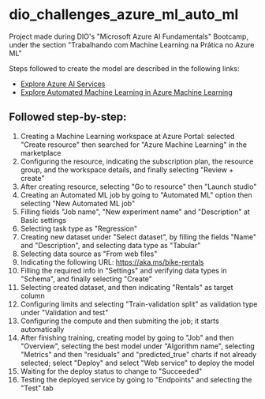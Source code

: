 # dio_challenges_azure_ml_auto_ml
Project made during DIO's "Microsoft Azure AI Fundamentals" Bootcamp, under the section "Trabalhando com Machine Learning na Prática no Azure ML"

Steps followed to create the model are described in the following links:

- [Explore Azure AI Services](https://microsoftlearning.github.io/mslearn-ai-fundamentals/Instructions/Labs/02-content-safety.html)
- [Explore Automated Machine Learning in Azure Machine Learning](https://microsoftlearning.github.io/mslearn-ai-fundamentals/Instructions/Labs/01-machine-learning.html)

## Followed step-by-step:

1. Creating a Machine Learning workspace at Azure Portal: selected "Create resource" then searched for "Azure Machine Learning" in the marketplace
2. Configuring the resource, indicating the subscription plan, the resource group, and the workspace details, and finally selecting "Review + create"
3. After creating resource, selecting "Go to resource" then "Launch studio"
4. Creating an Automated ML job by going to "Automated ML" option then selecting "New Automated ML job"
5. Filling fields "Job name", "New experiment name" and "Description" at Basic settings
6. Selecting task type as "Regression"
7. Creating new dataset under "Select dataset", by filling the fields "Name" and "Description", and selecting data type as "Tabular"
8. Selecting data source as "From web files"
9. Indicating the following URL: https://aka.ms/bike-rentals
10. Filling the required info in "Settings" and verifying data types in "Schema", and finally selecting "Create"
11. Selecting created dataset, and then indicating "Rentals" as target column
12. Configuring limits and selecting "Train-validation split" as validation type under "Validation and test"
13. Configuring the compute and then submiting the job; it starts automatically
14. After finishing training, creating model by going to "Job" and then "Overview", selecting the best model under "Algorithm name", selecting "Metrics" and then "residuals" and "predicted_true" charts if not already selected; select "Deploy" and select "Web service" to deploy the model
15. Waiting for the deploy status to change to "Succeeded"
16. Testing the deployed service by going to "Endpoints" and selecting the "Test" tab



